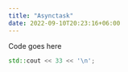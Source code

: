 ```yaml
---
title: "Asynctask"
date: 2022-09-10T20:23:16+06:00
---
```


Code goes here

```cpp
std::cout << 33 << '\n';
```
